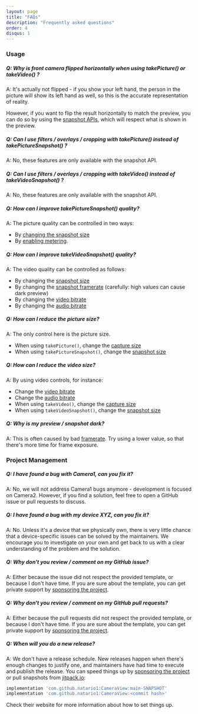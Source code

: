 ```yaml
---
layout: page
title: "FAQs"
description: "Frequently asked questions"
order: 4
disqus: 1
---
```


### Usage

##### Q: Why is front camera flipped horizontally when using takePicture() or takeVideo() ?

A: It's actually not flipped - if you show your left hand, the person in the picture will show its left hand as well,
so this is the accurate representation of reality.

However, if you want to flip the result horizontally to match the preview,
you can do so by using the [snapshot APIs](../docs/capturing-media), which will respect what is shown in the preview.

##### Q: Can I use filters / overlays / cropping with takePicture() instead of takePictureSnapshot() ?

A: No, these features are only available with the snapshot API.

##### Q: Can I use filters / overlays / cropping with takeVideo() instead of takeVideoSnapshot() ?

A: No, these features are only available with the snapshot API.

##### Q: How can I improve takePictureSnapshot() quality?

A: The picture quality can be controlled in two ways:
- By [changing the snapshot size](../docs/snapshot-size)
- By [enabling metering](../docs/metering#picture-metering).

##### Q: How can I improve takeVideoSnapshot() quality?

A: The video quality can be controlled as follows:
- By changing the [snapshot size](../docs/snapshot-size)
- By changing the [snapshot framerate](../docs/controls#cameraPreviewFrameRate) (carefully: high values can cause dark preview)
- By changing the [video bitrate](../docs/controls#cameraVideoBitRate)
- By changing the [audio bitrate](../docs/controls#cameraAudioBitRate)

##### Q: How can I reduce the picture size?

A: The only control here is the picture size.
- When using `takePicture()`, change the [capture size](../docs/capture-size)
- When using `takePictureSnapshot()`, change the [snapshot size](../docs/snapshot-size)

##### Q: How can I reduce the video size?

A: By using video controls, for instance:
- Change the [video bitrate](../docs/controls#cameraVideoBitRate)
- Change the [audio bitrate](../docs/controls#cameraAudioBitRate)
- When using `takeVideo()`, change the [capture size](../docs/capture-size)
- When using `takeVideoSnapshot()`, change the [snapshot size](../docs/snapshot-size)

##### Q: Why is my preview / snapshot dark?

A: This is often caused by bad [framerate](../docs/controls#cameraPreviewFrameRate). Try using
a lower value, so that there's more time for frame exposure.

### Project Management

##### Q: I have found a bug with Camera1, can you fix it?

A: No, we will not address Camera1 bugs anymore - development is focused on Camera2. However, if you find a solution,
feel free to open a GitHub issue or pull requests to discuss.

##### Q: I have found a bug with my device XYZ, can you fix it?

A: No. Unless it's a device that we physically own, there is very little chance that a device-specific issues
can be solved by the maintainers. We encourage you to investigate on your own and get back to us
with a clear understanding of the problem and the solution.

##### Q: Why don't you review / comment on my GitHub issue?

A: Either because the issue did not respect the provided template, or because I don't have time.
If you are sure about the template, you can get private support by [sponsoring the project](../extra/donate).

##### Q: Why don't you review / comment on my GitHub pull requests?

A: Either because the pull requests did not respect the provided template, or because I don't have time.
If you are sure about the template, you can get private support by [sponsoring the project](../extra/donate).

##### Q: When will you do a new release?

A: We don't have a release schedule. New releases happen when there's enough changes to justify one,
and maintainers have had time to execute and publish the release. You can speed things up by 
[sponsoring the project](../extra/donate) or pull snapshots from [jitpack.io](https://jitpack.io):

```groovy
implementation 'com.github.natario1:CameraView:main-SNAPSHOT'
implementation 'com.github.natario1:CameraView:<commit hash>'
```

Check their website for more information about how to set things up.

